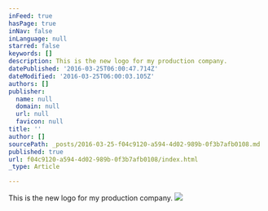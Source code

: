 ```yaml
---
inFeed: true
hasPage: true
inNav: false
inLanguage: null
starred: false
keywords: []
description: This is the new logo for my production company.
datePublished: '2016-03-25T06:00:47.714Z'
dateModified: '2016-03-25T06:00:03.105Z'
authors: []
publisher:
  name: null
  domain: null
  url: null
  favicon: null
title: ''
author: []
sourcePath: _posts/2016-03-25-f04c9120-a594-4d02-989b-0f3b7afb0108.md
published: true
url: f04c9120-a594-4d02-989b-0f3b7afb0108/index.html
_type: Article

---
```

This is the new logo for my production company.
![](https://the-grid-user-content.s3-us-west-2.amazonaws.com/d18aa613-4afc-4a26-9fe9-6d50d8e3082c.png)